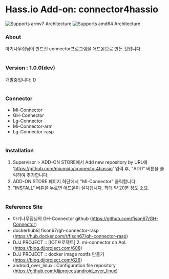 # Hass.io Add-on: connector4hassio

![Supports armv7 Architecture][armv7-shield]
![Supports amd64 Architecture][amd64-shield]

### About
아기나무집님이 만드신 connector프로그램을 애드온으로 만든 것입니다.
<br><br>
### Version : 1.0.0(dev)
개발중입니다:'D
<br><br>
### Connector
- Mi-Connector
- GH-Connector
- Lg-Connector
- Mi-Connector-arm
- Lg-Connector-rasp
<br><br>
### Installation
1. Supervisor > ADD-ON STORE에서 Add new repository by URL에 'https://github.com/miumida/connector4hassio' 입력 후, "ADD" 버튼을 클릭하여 추가합니다.
2. ADD-ON STORE 페이지 하단에서 "Mi-Connector" 클릭합니다.
3. "INSTALL" 버튼을 누르면 애드온이 설치됩니다. 최대 약 20분 정도 소요.
<br><br>
### Reference Site
- 아기나무집님의 GH-Connector github (https://github.com/fison67/GH-Connector)
- dockerhub의 fison67/gh-connector-rasp (https://hub.docker.com/r/fison67/gh-connector-rasp)
- DJJ PROJECT :: [IOT프로젝트] 2. mi-connector on AoL (https://blog.djjproject.com/608)<br>
- DJJ PROJECT :: docker image rootfs 만들기 (https://blog.djjproject.com/626)<br>
- android_over_linux : Configuration file repository (https://github.com/djjproject/android_over_linux)

[forum]: https://cafe.naver.com/koreassistant
[github]: https://github.com/HAKorea/addons
[issue]: https://github.com/zooil/wallpadRS485/issues
[aarch64-shield]: https://img.shields.io/badge/aarch64-yes-green.svg
[amd64-shield]: https://img.shields.io/badge/amd64-yes-green.svg
[armhf-shield]: https://img.shields.io/badge/armhf-yes-green.svg
[armv7-shield]: https://img.shields.io/badge/armv7-yes-green.svg
[i386-shield]: https://img.shields.io/badge/i386-yes-green.svg
